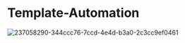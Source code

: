# Template-Automation
![237058290-344ccc76-7ccd-4e4d-b3a0-2c3cc9ef0461](https://github.com/Emanuele94/Template-Automation/assets/34857243/48d2a24c-fa8f-44a9-9f24-e84c2173872f)
